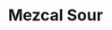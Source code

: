 ---
title: Mezcal Sour
description: This tangy-sweet cocktail gets its lofty, fluffy froth from egg whites and a two-step mixing technique. The first shake, without ice, helps create the foam. After adding ice, the second shake chills the drink and further aerates the whites. This recipe is from Honey's in NYC. You can also use Amaretto instead of Amaro for an even more complex drink!
ingredients:
    - title:
    - steps: 
      - 1½ oz. fresh lime juice
      - 1½ oz. Yola Mezcal
      - 1 oz. Amaro Montenegro or Nonino
      - 1 tsp. light agave nectar 
      - 1 large egg white
      - Angostura bitters and lime twist (for serving)
instructions:
  - title:
    steps:
    - Shake lime juice, mezcal, amaro, agave, and egg white in a cocktail shaker (or in a tightly lidded 1-qt. glass jar) until frothy, about 1 minute.
    - Fill shaker with ice, cover, and shake again until outside is frosty, about 30 seconds.
    - Strain through a fine-mesh sieve into a coupe glass. 
    - Garnish with a few drops of Angostura bitters (drag a toothpick through drops to create a swirly pattern if you wish). Top with lime twist.
image: mezcal_sour.webp
yield: 1 cocktail
category: cocktails
source: https://www.bonappetit.com/recipe/mezcal-sour
---